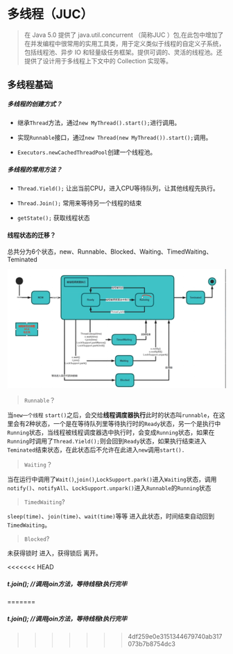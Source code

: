 # 多线程（JUC）

> 在 Java 5.0 提供了 java.util.concurrent （简称JUC ）包,在此包中增加了在并发编程中很常用的实用工具类，用于定义类似于线程的自定义子系统，包括线程池、异步 IO 和轻量级任务框架。提供可调的、灵活的线程池。还提供了设计用于多线程上下文中的 Collection 实现等。





## 多线程基础

##### 多线程的创建方式？

* 继承`Thread`方法，通过`new MyThread().start();`进行调用。

* 实现`Runnable`接口，通过`new Thread(new MyThread()).start();`调用。

* `Executors.newCachedThreadPool`创建一个线程池。



##### 多线程的常用方法？

* `Thread.Yield();`	让出当前CPU，进入CPU等待队列，让其他线程先执行。

* `Thread.Join();`	常用来等待另一个线程的结束

* `getState();`	获取线程状态



#### 线程状态的迁移？

总共分为6个状态，new、Runnable、Blocked、Waiting、TimedWaiting、Teminated

![image-20210307032724553](assets/image-20210307032724553.png)

> `Runnable`？

当`new一个线程` `start()`之后，会交给**线程调度器执行**此时的状态叫`runnable`，在这里会有2种状态，一个是在等待队列里等待执行时的`Ready`状态，另一个是执行中`Running`状态，当线程被线程调度器选中执行时，会变成`Running`状态，如果在`Running`时调用了`Thread.Yield();`则会回到`Ready`状态，如果执行结束进入`Teminated`结束状态，在此状态后不允许在此进入`new`调用`start().`



> `Waiting`？

当在运行中调用了`Wait()`,`join()`,`LockSupport.park()`进入`Waiting`状态，调用`notify()`、`notifyAll`、`LockSupport.unpark()`进入`Runnable`的`Running`状态



> `TimedWaiting`?

`sleep(time)`、`join(time)`、`wait(time)`等等 进入此状态，时间结束自动回到`TimedWaiting`。



> `Blocked`?

未获得锁时 进入，获得锁后 离开。 



<<<<<<< HEAD
##### t.join(); //调用join方法，等待线程t执行完毕





=======
##### t.join(); //调用join方法，等待线程t执行完毕
>>>>>>> 4df259e0e3151344679740ab317073b7b8754dc3

